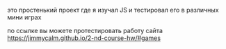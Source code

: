 это простенький проект где я изучал JS и тестировал его в различных мини играх

по ссылке вы можете протестировать работу сайта
https://jimmycalm.github.io/2-nd-course-hw/#games 
